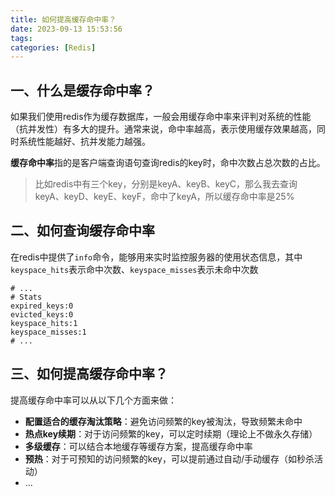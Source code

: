 ```yaml
---
title: 如何提高缓存命中率？
date: 2023-09-13 15:53:56
tags:
categories: [Redis]
---
```


## 一、什么是缓存命中率？
如果我们使用redis作为缓存数据库，一般会用缓存命中率来评判对系统的性能（抗并发性）有多大的提升。通常来说，命中率越高，表示使用缓存效果越高，同时系统性能越好、抗并发能力越强。

**缓存命中率**指的是客户端查询语句查询redis的key时，命中次数占总次数的占比。
>比如redis中有三个key，分别是keyA、keyB、keyC，那么我去查询keyA、keyD、keyE、keyF，命中了keyA，所以缓存命中率是25%

## 二、如何查询缓存命中率
在redis中提供了`info`命令，能够用来实时监控服务器的使用状态信息，其中`keyspace_hits`表示命中次数、`keyspace_misses`表示未命中次数

```shell
# ...
# Stats
expired_keys:0
evicted_keys:0
keyspace_hits:1
keyspace_misses:1
# ...
```

## 三、如何提高缓存命中率？
提高缓存命中率可以从以下几个方面来做：
* **配置适合的缓存淘汰策略**：避免访问频繁的key被淘汰，导致频繁未命中
* **热点key续期**：对于访问频繁的key，可以定时续期（理论上不做永久存储）
* **多级缓存**：可以结合本地缓存等缓存方案，提高缓存命中率
* **预热**：对于可预知的访问频繁的key，可以提前通过自动/手动缓存（如秒杀活动）
* ...

